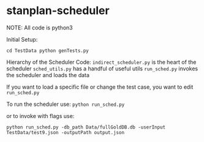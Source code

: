 # stanplan-scheduler

NOTE: All code is python3

Initial Setup:

` cd TestData
  python genTests.py
`

Hierarchy of the Scheduler Code:
` indirect_scheduler.py ` is the heart of the scheduler
` sched_utils.py ` has a handful of useful utils
` run_sched.py ` invokes the scheduler and loads the data

If you want to load a specific file or change the test case, you want to edit ` run_sched.py `

To run the scheduler use:
` python run_sched.py `

or to invoke with flags use:

` python run_sched.py -db_path Data/fullGoldDB.db -userInput TestData/test9.json -outputPath output.json  `
